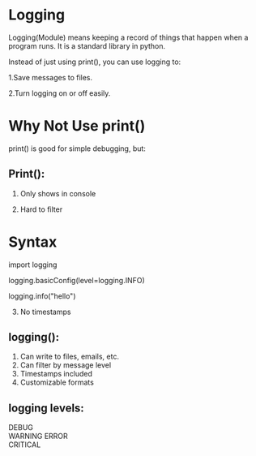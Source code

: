 # Logging
Logging(Module) means keeping a record of things that happen when a program runs.
It is a standard library in python.

Instead of just using print(), you can use logging to:


1.Save messages to files.

2.Turn logging on or off easily.


# Why Not Use print()

print() is good for simple debugging, but:


## Print():
1. Only shows in console

2. Hard to filter


# Syntax

import logging

logging.basicConfig(level=logging.INFO)

logging.info("hello")

3. No timestamps


## logging():

1. Can write to files, emails, etc.
2. Can filter by message level
3. Timestamps included
4. Customizable formats

## logging levels:

DEBUG	
WARNING	
ERROR	
CRITICAL
